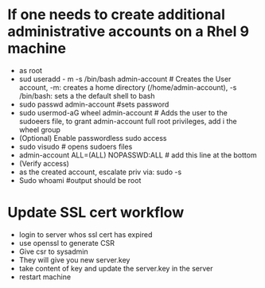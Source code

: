 # If one needs to create additional administrative accounts on a Rhel 9 machine
  - as root
  - sud useradd - m -s /bin/bash admin-account # Creates the User account, -m: creates a home directory (/home/admin-account), -s /bin/bash: sets a the default shell to bash
  - sudo passwd admin-account #sets password
  - sudo usermod-aG wheel admin-account # Adds the user to the sudoeers file, to grant admin-account full root privileges, add i the wheel group
  - (Optional) Enable passwordless sudo access
  - sudo visudo # opens sudoers files
  - admin-account ALL=(ALL) NOPASSWD:ALL # add this line at the bottom
  - (Verify access)
  - as the created account, escalate priv via: sudo -s
  - Sudo whoami #output should be root

# Update SSL cert workflow
  - login to server whos ssl cert has expired
  - use openssl to generate CSR
  - Give csr to sysadmin
  - They will give you new server.key
  - take content of key and update the server.key in the server
  - restart machine
